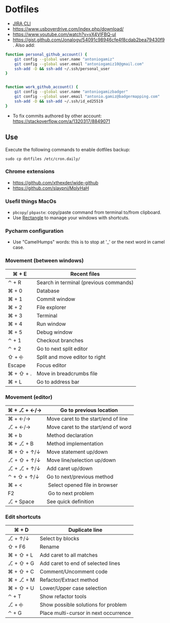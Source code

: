 # Dotfiles

- [JIRA CLI](https://github.com/ankitpokhrel/jira-cli)
- https://www.usboverdrive.com/index.php/download/
- https://www.youtube.com/watch?v=vX4VlFBQ-uI
- https://gist.github.com/Jonalogy/54091c98946cfe4f8cdab2bea79430f9 . Also add:

```bash
function personal_github_account() {
	git config --global user.name "antoniogamiz"
	git config --global user.email "antoniogamiz10@gmail.com"
    ssh-add -D && ssh-add ~/.ssh/personal_user
}


function work_github_account() {
    git config --global user.name "antoniogamizbadger"
    git config --global user.email "antonio.gamiz@badgermapping.com"
    ssh-add -D && ssh-add ~/.ssh/id_ed25519
}
```
  
- To fix commits authored by other account: https://stackoverflow.com/a/1320317/8849071

## Use

Execute the following commands to enable dotfiles backup: 

~~~
sudo cp dotfiles /etc/cron.daily/
~~~

### Chrome extensions

- https://github.com/xthexder/wide-github
- https://github.com/slaypni/MolyHaH

### Usefil things MacOs

- `pbcopy`/ `pbpaste`: copy/paste command from terminal to/from clipboard.
- Use [Rectangle](https://github.com/rxhanson/Rectangle) to manage your windows with shortcuts.

### Pycharm configuration

- Use "CamelHumps" words: this is to stop at '_' or the next word in camel case.

### Movement (between windows)

|  ⌘ + E    | Recent files |
|---|---|
|  ⌃ + R    | Search in terminal (previous commands) |
|  ⌘ + 0    | Database |
|  ⌘ + 1    | Commit window |
|  ⌘ + 2    | File explorer |
|  ⌘ + 3    | Terminal |
|  ⌘ + 4    | Run window |
|  ⌘ + 5    | Debug window |
|  ⌃ + 1    | Checkout branches |
|  ⌃ + 2    | Go to next split editor |
|  ⇧ + ⎆    | Split and move editor to right |
|  Escape    | Focus editor |
|   ⌘ + ⇧ + .    | Move in breadcrumbs file |
|   ⌘ + L   | Go to address bar |


### Movement (editor)

|  ⌘ + ⎇ + ←/→  | Go to previous location |
|---|---|
|  ⌘ + ←/→  | Move caret to the start/end of line |
|  ⎇ + ←/→  | Move caret to the start/end of word |
|  ⌘ + b        | Method declaration |
|  ⌘ + ⎇ + B    | Method implementation |
|  ⌘ + ⇧ + ↑/↓  | Move statement up/down |
|  ⎇ + ⇧ + ↑/↓  | Move line/selection up/down |
|  ⎇ + ⎇ + ↑/↓ | Add caret up/down|
|  ⌃ + ⇧ + ↑/↓ | Go to next/previous method |
|  ⌘ + <       | Select opened file in browser |
|  F2       | Go to next problem |
|  ⎇ + Space | See quick definition |

### Edit shortcuts

|  ⌘ + D  | Duplicate line |
|---|---|
|  ⎇ + ↑/↓ | Select by blocks |
|  ⇧ + F6  | Rename |
|  ⌘ + ⇧ + L  | Add caret to all matches |
|  ⎇ + ⇧ + G  | Add caret to end of selected lines |
|  ⌘ + ⇧ + C  | Comment/Uncomment code |
|  ⌘ + ⎇ + M  | Refactor/Extract method |
|  ⌘ + ⇧ + U  | Lower/Upper case selection |
|  ⌃ + T    | Show refactor tools |
|  ⎇ + ⎆  | Show possible solutions for problem |
|  ⌃ + G    | Place multi-cursor in next occurrence |
